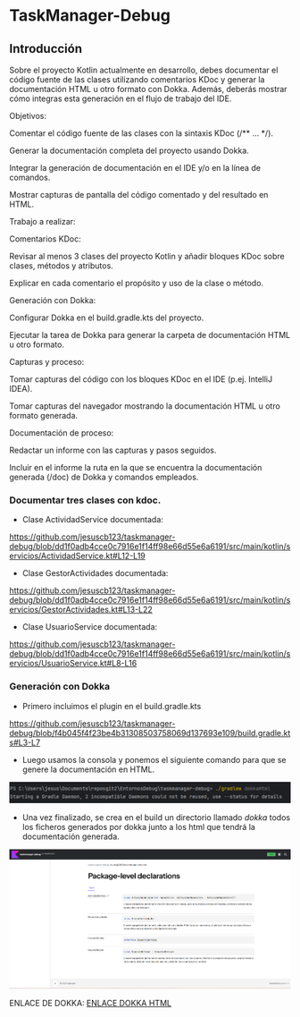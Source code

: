 # TaskManager-Debug

## Introducción
Sobre el proyecto Kotlin actualmente en desarrollo, debes documentar el código fuente de las clases utilizando comentarios KDoc y generar la documentación HTML u otro formato con Dokka. Además, deberás mostrar cómo integras esta generación en el flujo de trabajo del IDE.

Objetivos:

Comentar el código fuente de las clases con la sintaxis KDoc (/** … */).

Generar la documentación completa del proyecto usando Dokka.

Integrar la generación de documentación en el IDE y/o en la línea de comandos.

Mostrar capturas de pantalla del código comentado y del resultado en HTML.

Trabajo a realizar:

Comentarios KDoc:

Revisar al menos 3 clases del proyecto Kotlin y añadir bloques KDoc sobre clases, métodos y atributos.

Explicar en cada comentario el propósito y uso de la clase o método.

Generación con Dokka:

Configurar Dokka en el build.gradle.kts del proyecto.

Ejecutar la tarea de Dokka para generar la carpeta de documentación HTML u otro formato.

Capturas y proceso:

Tomar capturas del código con los bloques KDoc en el IDE (p.ej. IntelliJ IDEA).

Tomar capturas del navegador mostrando la documentación HTML u otro formato generada.

Documentación de proceso:

Redactar un informe con las capturas y pasos seguidos.

Incluir en el informe la ruta en la que se encuentra la documentación generada (/doc) de Dokka y comandos empleados.

### Documentar tres clases con kdoc.
- Clase ActividadService documentada:

https://github.com/jesuscb123/taskmanager-debug/blob/dd1f0adb4cce0c7916e1f14ff98e66d55e6a6191/src/main/kotlin/servicios/ActividadService.kt#L12-L19

- Clase GestorActividades documentada:

https://github.com/jesuscb123/taskmanager-debug/blob/dd1f0adb4cce0c7916e1f14ff98e66d55e6a6191/src/main/kotlin/servicios/GestorActividades.kt#L13-L22

- Clase UsuarioService documentada:

https://github.com/jesuscb123/taskmanager-debug/blob/dd1f0adb4cce0c7916e1f14ff98e66d55e6a6191/src/main/kotlin/servicios/UsuarioService.kt#L8-L16

### Generación con Dokka
- Primero incluimos el plugin en el build.gradle.kts

https://github.com/jesuscb123/taskmanager-debug/blob/f4b045f4f23be4b31308503758069d137693e109/build.gradle.kts#L3-L7

- Luego usamos la consola y ponemos el siguiente comando para que se genere la documentación en HTML.

![img.png](./images/img29.png)

- Una vez finalizado, se crea en el build un directorio llamado *dokka* todos los ficheros generados por dokka junto a los html que tendrá la documentación generada.

![img.png](./images/img30.png)

ENLACE DE DOKKA: [ENLACE DOKKA HTML](https://github.com/jesuscb123/taskmanager-debug/tree/4.4.1-JCB/docs/dokka/html)